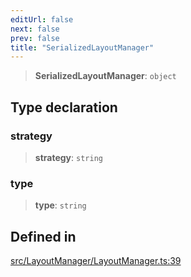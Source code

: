 ```yaml
---
editUrl: false
next: false
prev: false
title: "SerializedLayoutManager"
---
```


> **SerializedLayoutManager**: `object`

## Type declaration

### strategy

> **strategy**: `string`

### type

> **type**: `string`

## Defined in

[src/LayoutManager/LayoutManager.ts:39](https://github.com/fabricjs/fabric.js/blob/v6.0.0-rc4/src/LayoutManager/LayoutManager.ts#L39)
